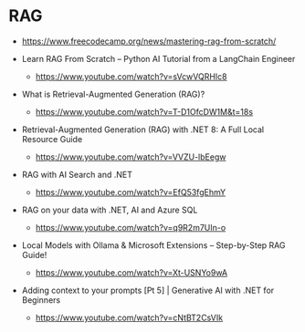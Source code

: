 # RAG

*   https://www.freecodecamp.org/news/mastering-rag-from-scratch/

*   Learn RAG From Scratch – Python AI Tutorial from a LangChain Engineer

    *   https://www.youtube.com/watch?v=sVcwVQRHIc8

*   What is Retrieval-Augmented Generation (RAG)?

    *   https://www.youtube.com/watch?v=T-D1OfcDW1M&t=18s

*   Retrieval-Augmented Generation (RAG) with .NET 8: A Full Local Resource Guide

    *   https://www.youtube.com/watch?v=VVZU-lbEegw

*   RAG with AI Search and .NET

    *   https://www.youtube.com/watch?v=EfQ53fgEhmY

*   RAG on your data with .NET, AI and Azure SQL

    *   https://www.youtube.com/watch?v=q9R2m7UIn-o

*   Local Models with Ollama & Microsoft Extensions – Step-by-Step RAG Guide!

    *   https://www.youtube.com/watch?v=Xt-USNYo9wA

*   Adding context to your prompts [Pt 5] | Generative AI with .NET for Beginners

    *   https://www.youtube.com/watch?v=cNtBT2CsVIk

